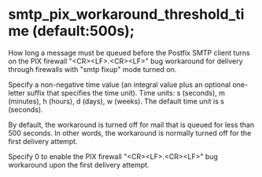 # smtp_pix_workaround_threshold_time (default:500s); 

 How long a message must be queued before the Postfix SMTP client
turns on the PIX firewall "&lt;CR&gt;&lt;LF&gt;.&lt;CR&gt;&lt;LF&gt;"
bug workaround for delivery through firewalls with "smtp fixup"
mode turned on.  

 Specify a non-negative time value (an integral value plus an optional
one-letter suffix that specifies the time unit).  Time units: s
(seconds), m (minutes), h (hours), d (days), w (weeks).
The default time unit is s (seconds).  


By default, the workaround is turned off for mail that is queued
for less than 500 seconds. In other words, the workaround is normally
turned off for the first delivery attempt.



Specify 0 to enable the PIX firewall
"&lt;CR&gt;&lt;LF&gt;.&lt;CR&gt;&lt;LF&gt;" bug workaround upon the
first delivery attempt.



